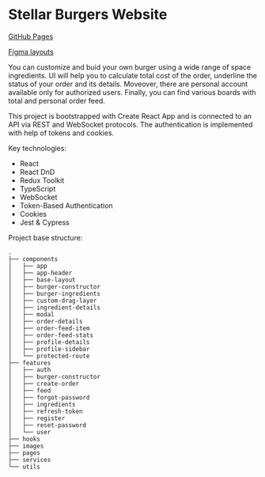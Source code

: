# Stellar Burgers Website

[GitHub Pages](https://basnor.github.io/react-burger/)

[Figma layouts](https://www.figma.com/file/zFGN2O5xktHl9VmoOieq5E/React-_-%D0%9F%D1%80%D0%BE%D0%B5%D0%BA%D1%82%D0%BD%D1%8B%D0%B5-%D0%B7%D0%B0%D0%B4%D0%B0%D1%87%D0%B8_external_link?type=design&node-id=0-1&mode=design)

You can customize and buid your own burger using a wide range of space ingredients. UI will help you to calculate total cost of the order, underline the status of your order and its details. Moveover, there are personal account available only for authorized users. Finally, you can find various boards with total and personal order feed.

This project is bootstrapped with Create React App and is connected to an API via REST and WebSocket protocols. The authentication is implemented with help of tokens and cookies.

Key technologies:

- React
- React DnD
- Redux Toolkit
- TypeScript
- WebSocket
- Token-Based Authentication
- Cookies
- Jest & Cypress

Project base structure:
```
.
├── components
│   ├── app
│   ├── app-header
│   ├── base-layout
│   ├── burger-constructor
│   ├── burger-ingredients
│   ├── custom-drag-layer
│   ├── ingredient-details
│   ├── modal
│   ├── order-details
│   ├── order-feed-item
│   ├── order-feed-stats
│   ├── profile-details
│   ├── profile-sidebar
│   └── protected-route
├── features
│   ├── auth
│   ├── burger-constructor
│   ├── create-order
│   ├── feed
│   ├── forgot-password
│   ├── ingredients
│   ├── refresh-token
│   ├── register
│   ├── reset-password
│   └── user
├── hooks
├── images
├── pages
├── services
└── utils
```
